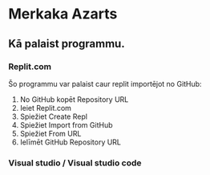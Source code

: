 # Merkaka Azarts

## Kā palaist programmu.

### Replit.com
Šo programmu var palaist caur replit importējot no GitHub:
1. No GitHub kopēt Repository URL
2. Ieiet Replit.com
3. Spiežiet Create Repl
4. Spiežiet Import from GitHub
5. Spiežiet From URL
6. Ielīmēt GitHub Repository URL

### Visual studio / Visual studio code
